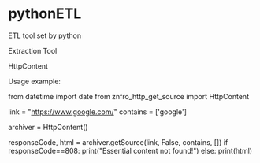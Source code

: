 # pythonETL
ETL tool set by python


Extraction Tool

HttpContent

Usage example:

from datetime import date
from znfro_http_get_source import HttpContent

link = "https://www.google.com/"
contains = ['google']

archiver = HttpContent()

responseCode, html = archiver.getSource(link, False, contains, [])
if responseCode==808:
	print("Essential content not found!")
else:
	print(html) 

